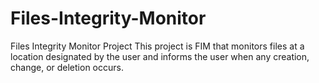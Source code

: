 # Files-Integrity-Monitor
Files Integrity Monitor Project
This project is FIM that monitors files at a location designated by the user and informs the user when any creation, change, or deletion occurs.
